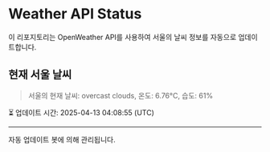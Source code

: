 
# Weather API Status

이 리포지토리는 OpenWeather API를 사용하여 서울의 날씨 정보를 자동으로 업데이트합니다.

## 현재 서울 날씨
> 서울의 현재 날씨: overcast clouds, 온도: 6.76°C, 습도: 61%

⏳ 업데이트 시간: 2025-04-13 04:08:55 (UTC)

---
자동 업데이트 봇에 의해 관리됩니다.
